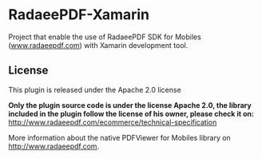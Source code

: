 RadaeePDF-Xamarin
=================

Project that enable the use of RadaeePDF SDK for Mobiles (www.radaeepdf.com) with Xamarin development tool.

## License

This plugin is released under the Apache 2.0 license

**Only the plugin source code is under the license Apache 2.0, the library included in the plugin follow the license of his owner, please check it on:**
http://www.radaeepdf.com/ecommerce/technical-specification   

More information about the native PDFViewer for Mobiles library on http://www.radaeepdf.com.
